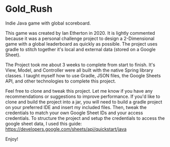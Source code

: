 # Gold_Rush
Indie Java game with global scoreboard.

This game was created by Ian Etherton in 2020.
It is lightly commented because it was a personal challenge project to design a 2-Dimensional game with a global leaderboard as quickly as possible.
The project uses gradle to stitch together it's local and external data (stored on a Google Sheet).

The Project took me about 3 weeks to complete from start to finish. It's View, Model, and Controller were all built with the native Spring library classes.
I taught myself how to use Gradle, JSON files, the Google Sheets API, and other technologies to complete this project.

Feel free to clone and tweak this project. Let me know if you have any recommendations or suggestions to improve performance.
If you'd like to clone and build the project into a jar, you will need to build a gradle project on your preferred IDE and insert my included files.
Then, tweak the credentials to match your own Google Sheet IDs and your access credentials.
To structure the project and setup the credentials to access the google sheet data, I used this guide: https://developers.google.com/sheets/api/quickstart/java

Enjoy!
